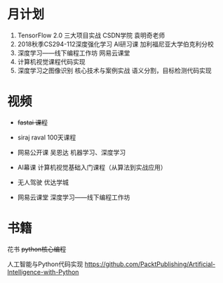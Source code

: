 # 月计划
1. TensorFlow 2.0 三大项目实战  CSDN学院  袁明奇老师
2. 2018秋季CS294-112深度强化学习  AI研习课  加利福尼亚大学伯克利分校
3. 深度学习——线下编程工作坊   网易云课堂  
4. 计算机视觉课程代码实现
5. 深度学习之图像识别 核心技术与案例实战 语义分割，目标检测代码实现

# 视频
- ~~fastai 课程~~
- siraj raval 100天课程
- 网易公开课  吴恩达 机器学习、深度学习

- AI幕课 计算机视觉基础入门课程（从算法到实战应用）

- 无人驾驶 优达学城

- 网易云课堂 深度学习——线下编程工作坊


# 书籍
花书
~~python核心编程~~



人工智能与Python代码实现 
https://github.com/PacktPublishing/Artificial-Intelligence-with-Python

